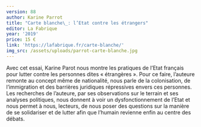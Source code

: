 ```yaml
---
version: 88
author: Karine Parrot
title: "Carte blanche\_: l’Etat contre les étrangers"
editor: La Fabrique
year: '2019'
price: 15 €
link: 'https://lafabrique.fr/carte-blanche/'
img_src: /assets/uploads/parrot-carte-blanche.jpg
---
```

Avec cet essai, Karine Parot nous montre les pratiques de l’Etat français pour lutter contre les personnes dites « étrangères ». Pour ce faire, l’auteure remonte au concept même de nationalité, nous parle de la colonisation, de l’immigration et des barrières juridiques répressives envers ces personnes. Les recherches de l’auteure, par ses observations sur le terrain et ses analyses politiques, nous donnent à voir un dysfonctionnement de l’Etat et nous permet à nous, lecteurs, de nous poser des questions sur la manière de se solidariser et de lutter afin que l’humain revienne enfin au centre des débats.
